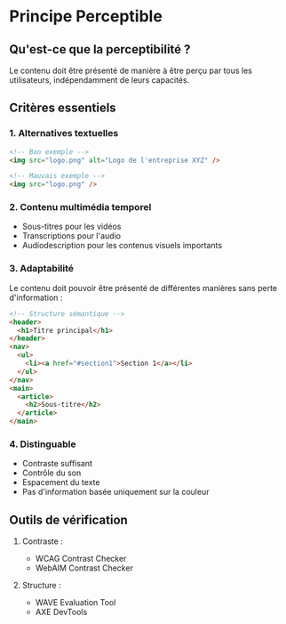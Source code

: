 # Principe Perceptible

## Qu'est-ce que la perceptibilité ?

Le contenu doit être présenté de manière à être perçu par tous les utilisateurs, indépendamment de leurs capacités.

## Critères essentiels

### 1. Alternatives textuelles

```html
<!-- Bon exemple -->
<img src="logo.png" alt="Logo de l'entreprise XYZ" />

<!-- Mauvais exemple -->
<img src="logo.png" />
```

### 2. Contenu multimédia temporel

- Sous-titres pour les vidéos
- Transcriptions pour l'audio
- Audiodescription pour les contenus visuels importants

### 3. Adaptabilité

Le contenu doit pouvoir être présenté de différentes manières sans perte d'information :

```html
<!-- Structure sémantique -->
<header>
  <h1>Titre principal</h1>
</header>
<nav>
  <ul>
    <li><a href="#section1">Section 1</a></li>
  </ul>
</nav>
<main>
  <article>
    <h2>Sous-titre</h2>
  </article>
</main>
```

### 4. Distinguable

- Contraste suffisant
- Contrôle du son
- Espacement du texte
- Pas d'information basée uniquement sur la couleur

## Outils de vérification

1. Contraste :

   - WCAG Contrast Checker
   - WebAIM Contrast Checker

2. Structure :
   - WAVE Evaluation Tool
   - AXE DevTools
